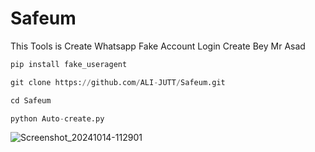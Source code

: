 # Safeum
This Tools is Create Whatsapp Fake Account Login Create Bey Mr Asad 
```python
pip install fake_useragent
``` 
```python
git clone https://github.com/ALI-JUTT/Safeum.git
``` 
```python
cd Safeum
``` 
```python
python Auto-create.py
``` 
![Screenshot_20241014-112901](https://github.com/user-attachments/assets/f270cc6c-de70-4aef-aee6-63e3cfd712a2)
